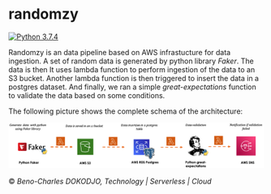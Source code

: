 # randomzy
[![Python 3.7.4](http://img.shields.io/badge/python-3.7.4-blue.svg)](https://www.python.org/downloads/release/python-379/)

Randomzy is an data pipeline based on AWS infrastucture for data ingestion. A set of random data is generated by python library _Faker_. The data is then It uses lambda function to perform ingestion of the  data to an S3 bucket. Another lambda function is then triggered to insert the data in a postgres dataset. And finally, we ran a simple _great-expectations_ function to validate the data based on some conditions.

The following picture shows the complete schema of the architecture:

![Alt text](assets/randomzy_pipeline.png "Title")


&copy; *Beno-Charles DOKODJO, Technology | Serverless | Cloud*